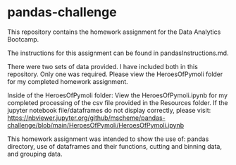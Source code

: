# pandas-challenge
This repository contains the homework assignment for the Data Analytics Bootcamp.

The instructions for this assignment can be found in pandasInstructions.md.

There were two sets of data provided. I have included both in this repository.
Only one was required. Please view the HeroesOfPymoli folder for my completed homework assignment.

Inside of the HeroesOfPymoli folder:
View the HeroesOfPymoli.ipynb for my completed processing of the csv file provided in the Resources folder.
If the jupyter notebook file/dataframes do not display correctly, please visit: https://nbviewer.jupyter.org/github/mscheme/pandas-challenge/blob/main/HeroesOfPymoli/HeroesOfPymoli.ipynb

This homework assignment was intended to show the use of: pandas directory, use of dataframes and their functions, cutting and binning data, and grouping data.
